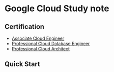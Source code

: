 # Google Cloud Study note

## Certification

- [Associate Cloud Engineer](./ACE/README.md)
- [Professional Cloud Database Engineer](./PCB/README.md)
- [Professional Cloud Architect](./PCA/README.md)

## Quick Start
